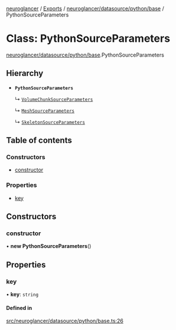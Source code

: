 [neuroglancer](../README.md) / [Exports](../modules.md) / [neuroglancer/datasource/python/base](../modules/neuroglancer_datasource_python_base.md) / PythonSourceParameters

# Class: PythonSourceParameters

[neuroglancer/datasource/python/base](../modules/neuroglancer_datasource_python_base.md).PythonSourceParameters

## Hierarchy

- **`PythonSourceParameters`**

  ↳ [`VolumeChunkSourceParameters`](neuroglancer_datasource_python_base.VolumeChunkSourceParameters.md)

  ↳ [`MeshSourceParameters`](neuroglancer_datasource_python_base.MeshSourceParameters.md)

  ↳ [`SkeletonSourceParameters`](neuroglancer_datasource_python_base.SkeletonSourceParameters.md)

## Table of contents

### Constructors

- [constructor](neuroglancer_datasource_python_base.PythonSourceParameters.md#constructor)

### Properties

- [key](neuroglancer_datasource_python_base.PythonSourceParameters.md#key)

## Constructors

### constructor

• **new PythonSourceParameters**()

## Properties

### key

• **key**: `string`

#### Defined in

[src/neuroglancer/datasource/python/base.ts:26](https://github.com/ActiveBrainAtlas2/neuroglancer/blob/034b457d/src/neuroglancer/datasource/python/base.ts#L26)
